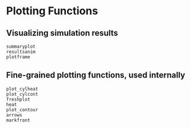 
# Plotting Functions

## Visualizing simulation results

```@docs
summaryplot
resultsanim
plotframe
```

## Fine-grained plotting functions, used internally 

```@docs
plot_cylheat
plot_cylcont
freshplot
heat
plot_contour
arrows
markfront
```